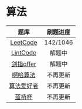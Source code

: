 # 算法

| 题库 | 刷题进度 |
|:----:|:-------:|
| [LeetCode](./src/test/java/LeetCode) | 142/1046 |
| [LintCode](./src/test/java/LintCode) | 解题中 |
| [剑指offer](./src/test/java/剑指offer) | 解题中 |
| [啊哈算法](./src/test/java/啊哈算法) | 不再更新 |
| [算法爱好者](./src/test/java/算法爱好者) | 不再更新 |
| [蓝桥杯](./src/test/java/蓝桥杯) | 不再更新 |

